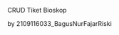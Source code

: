 CRUD Tiket Bioskop                                                                                                                                                      

by 2109116033_BagusNurFajarRiski
